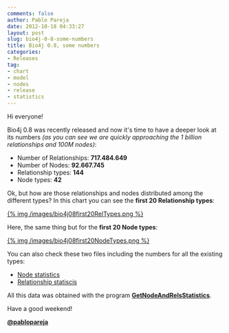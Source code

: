 ```yaml
---
comments: false
author: Pablo Pareja
date: 2012-10-18 04:33:27
layout: post
slug: bio4j-0-8-some-numbers
title: Bio4j 0.8, some numbers
categories:
- Releases
tag:
- chart
- model
- nodes
- release
- statistics
---
```


Hi everyone!

Bio4j 0.8 was recently released and now it's time to have a deeper look at its numbers _(as you can see we are quickly approaching the 1 billion relationships and 100M nodes)_:

- Number of Relationships: **717.484.649**
- Number of Nodes: **92.667.745**
- Relationship types: **144**
- Node types: **42**


Ok, but how are those relationships and nodes distributed among the different types?  In this chart you can see the **first 20 Relationship types**:

[{% img /images/bio4j08first20RelTypes.png %}](/images/bio4j08first20RelTypes.png)

Here, the same thing but for the **first 20 Node types**:

[{% img /images/bio4j08first20NodeTypes.png %}](/images/bio4j08first20NodeTypes.png)


You can also check these two files including the numbers for all the existing types:

- [Node statistics](https://s3-eu-west-1.amazonaws.com/bio4j-public/releases/0.8/statistics/Bio4j08NodeStatistics.txt)
- [Relationship statiscis](https://s3-eu-west-1.amazonaws.com/bio4j-public/releases/0.8/statistics/Bio4j08RelStatistics.txt)

All this data was obtained with the program [**GetNodeAndRelsStatistics**](https://github.com/bio4j/Bio4jTools/blob/master/src/com/era7/bioinfo/bio4j/tools/GetNodeAndRelsStatistics.java).

Have a good weekend!

[**@pablopareja**](http://twitter.com/pablopareja)



